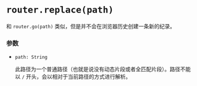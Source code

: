 # `router.replace(path)`

和 `router.go(path)` 类似，但是并不会在浏览器历史创建一条新的纪录。

### 参数

- `path: String`

  此路径为一个普通路径（也就是说没有动态片段或者全匹配片段）。路径不能以 `/` 开头，会以相对于当前路径的方式进行解析。
